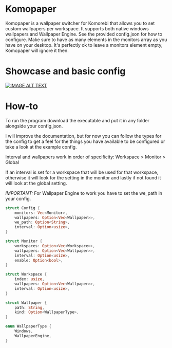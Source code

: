 # Komopaper
Komopaper is a wallpaper switcher for Komorebi that allows you to set custom wallpapers per workspace. It supports both native windows wallpapers and Wallpaper Engine. See the provided config.json for how to configure. Make sure to have as many elements in the monitors array as you have on your desktop. It's perfectly ok to leave a monitors element empty, Komopaper will ignore it then.

# Showcase and basic config
[![IMAGE ALT TEXT](http://img.youtube.com/vi/VG502xo58Bk/0.jpg)](https://www.youtube.com/watch?v=VG502xo58Bk)

# How-to
To run the program download the executable and put it in any folder alongside your config.json.

I will improve the documentation, but for now you can follow the types for the config to get a feel for the things you have available to be configured or take a look at the example config.

Interval and wallpapers work in order of specificity: Workspace > Monitor > Global

If an interval is set for a workspace that will be used for that workspace, otherwise it will look for the setting in the monitor and lastly if not found it will look at the global setting.

*IMPORTANT:* For Wallpaper Engine to work you have to set the we_path in your config.

``` Rust
struct Config {
    monitors: Vec<Monitor>,
    wallpapers: Option<Vec<Wallpaper>>,
    we_path: Option<String>,
    interval: Option<usize>,
}

struct Monitor {
    workspaces: Option<Vec<Workspace>>,
    wallpapers: Option<Vec<Wallpaper>>,
    interval: Option<usize>,
    enable: Option<bool>,
}

struct Workspace {
    index: usize,
    wallpapers: Option<Vec<Wallpaper>>,
    interval: Option<usize>,
}

struct Wallpaper {
    path: String,
    kind: Option<WallpaperType>,
}

enum WallpaperType {
    Windows,
    WallpaperEngine,
}
```
